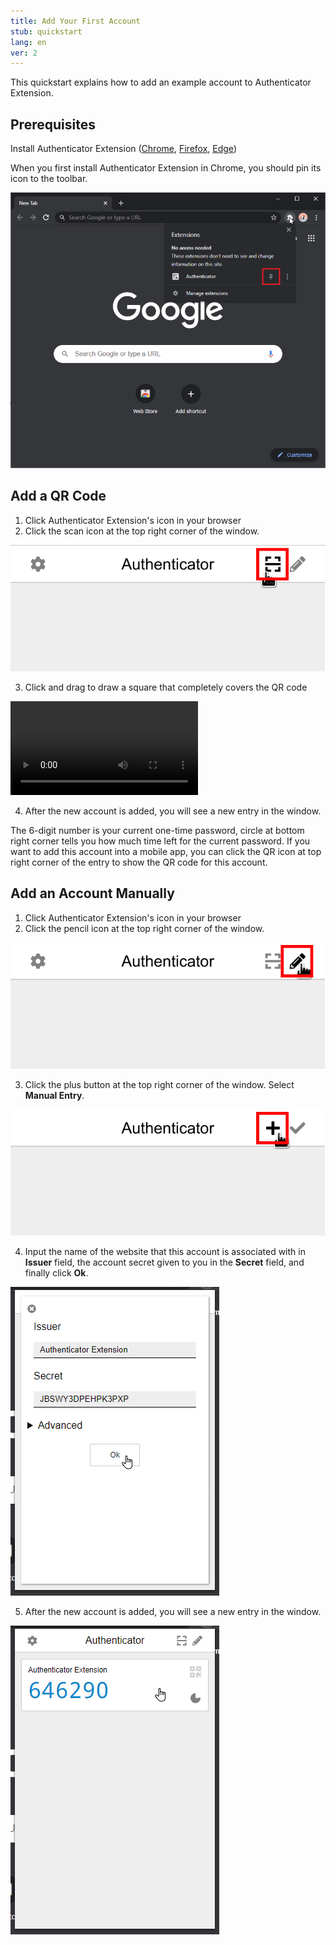 ```yaml
---
title: Add Your First Account
stub: quickstart
lang: en
ver: 2
---
```


This quickstart explains how to add an example account to Authenticator Extension.

## Prerequisites

Install Authenticator Extension ([Chrome](https://chrome.google.com/webstore/detail/authenticator/bhghoamapcdpbohphigoooaddinpkbai), [Firefox](https://addons.mozilla.org/en-US/firefox/addon/auth-helper/), [Edge](https://microsoftedge.microsoft.com/addons/detail/ocglkepbibnalbgmbachknglpdipeoio))

When you first install Authenticator Extension in Chrome, you should pin its icon to the toolbar.

![pin to toolbar](/assets/quickstart/pin-to-toolbar.png)

## Add a QR Code

1. Click Authenticator Extension's icon in your browser
2. Click the scan icon at the top right corner of the window.

![click qr button](/assets/quickstart/add-qr.png)

3. Click and drag to draw a square that completely covers the QR code

<video src="/assets/quickstart/qr-scan.webm" controls></video>

4. After the new account is added, you will see a new entry in the window.

The 6-digit number is your current one-time password, circle at bottom right corner tells you how much time left for the current password. If you want to add this account into a mobile app, you can click the QR icon at top right corner of the entry to show the QR code for this account.

## Add an Account Manually

1. Click Authenticator Extension's icon in your browser
2. Click the pencil icon at the top right corner of the window.

![manual entry](/assets/quickstart/click-edit.png)

3. Click the plus button at the top right corner of the window.
Select **Manual Entry**.

![manual entry](/assets/quickstart/click-add.png)

4. Input the name of the website that this account is associated with in **Issuer** field, the account secret given to you in the **Secret** field, and finally click **Ok**.

![add account](/assets/quickstart/add-account.png)

5. After the new account is added, you will see a new entry in the window.

![entry](/assets/quickstart/example-entry.png)

